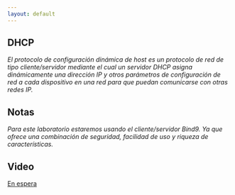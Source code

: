 ```yaml
---
layout: default
---
```


## DHCP

_El protocolo de configuración dinámica de host es un protocolo de red de tipo cliente/servidor mediante el cual un servidor DHCP asigna dinámicamente una dirección IP y otros parámetros de configuración de red a cada dispositivo en una red para que puedan comunicarse con otras redes IP._

## Notas

_Para este laboratorio estaremos usando el cliente/servidor Bind9. Ya que ofrece una combinación de seguridad, facilidad de uso y riqueza de características._

## Video

[En espera](#)